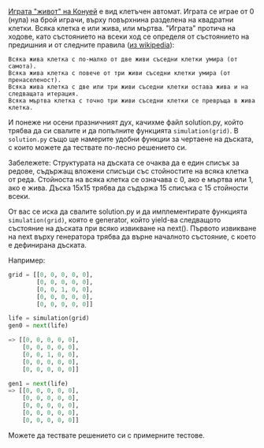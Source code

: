 [Играта "живот" на Конуей](http://en.wikipedia.org/wiki/Conway's_Game_of_Life) е вид клетъчен автомат. Играта се играе от 0 (нула) на брой играчи, върху повърхнина разделена на квадратни клетки. Всяка клетка е или жива, или мъртва. "Играта" протича на ходове, като състоянието на всеки ход се определя от състоянието на предишния и от следните правила ([из wikipedia](http://en.wikipedia.org/wiki/Conway's_Game_of_Life#Rules)):

    Всяка жива клетка с по-малко от две живи съседни клетки умира (от самота).
    Всяка жива клетка с повече от три живи съседни клетки умира (от пренаселеност).
    Всяка жива клетка с две или три живи съседни клетки остава жива и на следващата итерация.
    Всяка мъртва клетка с точно три живи съседни клетки се превръща в жива клетка.

И понеже ни осени празничният дух, качихме файл solution.py, който трябва да си свалите и да попълните функцията `simulation(grid)`. В `solution.py` също ще намерите удобни функции за чертаене на дъската, с които можете да тествате по-лесно решението си.

Забележете: Структурата на дъската се очаква да е един списък за редове, съдържащ вложени списъци със стойностите на всяка клетка от реда. Стойноста на всяка клетка се означава с 0, ако е мъртва или 1, ако е жива. Дъска 15x15 трябва да съдържа 15 списъка с 15 стойности всеки.

От вас се иска да свалите solution.py и да имплементирате функцията `simulation(grid)`, която е generator, който yield-ва следващото състояние на дъската при всяко извикване на next(). Първото извикване на next върху генератора трябва да върне началното състояние, с което е дефинирана дъската.

Например:

```python
grid = [[0, 0, 0, 0, 0],
        [0, 0, 0, 0, 0],
        [0, 0, 1, 0, 0],
        [0, 0, 0, 0, 0],
        [0, 0, 0, 0, 0]]

life = simulation(grid)
gen0 = next(life)

=> [[0, 0, 0, 0, 0],
    [0, 0, 0, 0, 0],
    [0, 0, 1, 0, 0],
    [0, 0, 0, 0, 0],
    [0, 0, 0, 0, 0]]

gen1 = next(life)
=> [[0, 0, 0, 0, 0],
    [0, 0, 0, 0, 0],
    [0, 0, 0, 0, 0],
    [0, 0, 0, 0, 0],
    [0, 0, 0, 0, 0]]
```

Можете да тествате решението си с примерните тестове.
